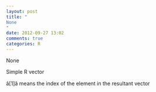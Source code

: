 ```yaml
---
layout: post
title: "
None
"
date: 2012-09-27 13:02
comments: true
categories: R
---
```


None


Simple R vector


â[1]â means the index of the element in the resultant vector

